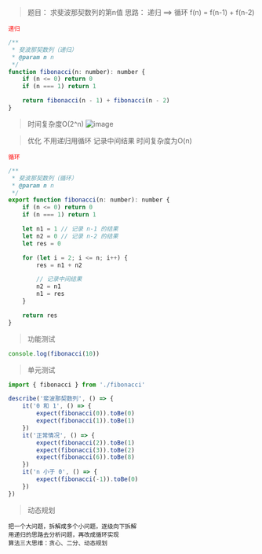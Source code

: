 > 题目： 求斐波那契数列的第n值
思路： 递归 ==> 循环
f(n) = f(n-1) + f(n-2)

<font color=red>`递归`</font>
```javascript
/**
 * 斐波那契数列（递归）
 * @param n n
 */
function fibonacci(n: number): number {
    if (n <= 0) return 0
    if (n === 1) return 1

    return fibonacci(n - 1) + fibonacci(n - 2)
}
```
> 时间复杂度O(2^n)
![image](https://note.youdao.com/yws/public/resource/488f3bf54a29a2eee5561c5e8bba83dc/xmlnote/WEBRESOURCEeb60493dee7d58de96fc4fb605c3adb6/515)

> 优化
不用递归用循环
记录中间结果
时间复杂度为O(n)

<font color=red>`循环`</font>
```javascript
/**
 * 斐波那契数列（循环）
 * @param n n
 */
export function fibonacci(n: number): number {
    if (n <= 0) return 0
    if (n === 1) return 1

    let n1 = 1 // 记录 n-1 的结果
    let n2 = 0 // 记录 n-2 的结果
    let res = 0

    for (let i = 2; i <= n; i++) {
        res = n1 + n2

        // 记录中间结果
        n2 = n1
        n1 = res
    }

    return res
}
```

> 功能测试

```javascript
console.log(fibonacci(10))
```

> 单元测试

```javascript
import { fibonacci } from './fibonacci'

describe('斐波那契数列', () => {
    it('0 和 1', () => {
        expect(fibonacci(0)).toBe(0)
        expect(fibonacci(1)).toBe(1)
    })
    it('正常情况', () => {
        expect(fibonacci(2)).toBe(1)
        expect(fibonacci(3)).toBe(2)
        expect(fibonacci(6)).toBe(8)
    })
    it('n 小于 0', () => {
        expect(fibonacci(-1)).toBe(0)
    })
})
```

> 动态规划
```
把一个大问题，拆解成多个小问题，逐级向下拆解
用递归的思路去分析问题，再改成循环实现
算法三大思维：贪心、二分、动态规划
```